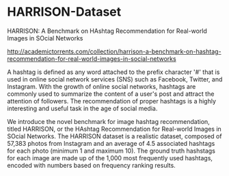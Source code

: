 # HARRISON-Dataset
HARRISON: A Benchmark on HAshtag Recommendation for Real-world Images in SOcial Networks

http://academictorrents.com/collection/harrison-a-benchmark-on-hashtag-recommendation-for-real-world-images-in-social-networks

A hashtag is defined as any word attached to the prefix character '#' that is used in online social network services (SNS) such as Facebook, Twitter, and Instagram. With the growth of online social networks, hashtags are commonly used to summarize the content of a user's post and attract the attention of followers. The recommendation of proper hashtags is a highly interesting and useful task in the age of social media.

We introduce the novel benchmark for image hashtag recommendation, titled HARRISON, or the HAshtag Recommendation for Real-world Images in SOcial Networks. The HARRISON dataset is a realistic dataset, composed of 57,383 photos from Instagram and an average of 4.5 associated hashtags for each photo (minimum 1 and maximum 10). The ground truth hashstags for each image are made up of the 1,000 most frequently used hashtags, encoded with numbers based on frequency ranking results.
